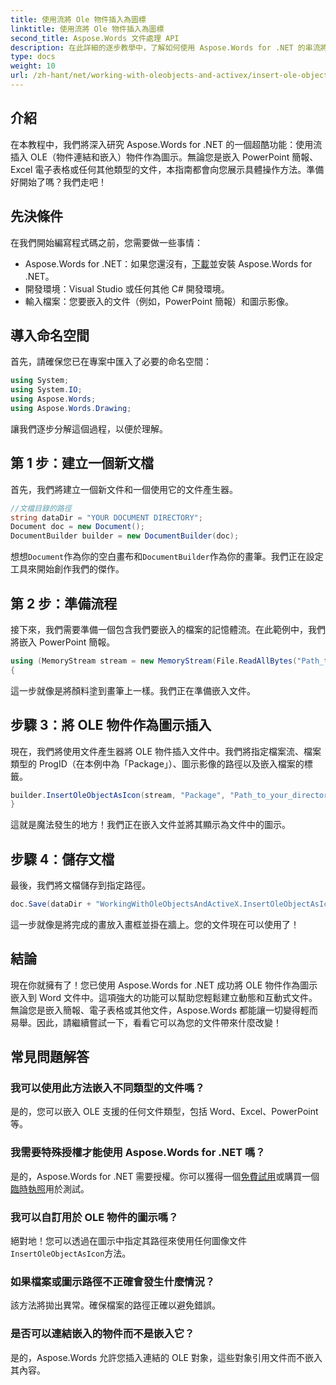 ```yaml
---
title: 使用流將 Ole 物件插入為圖標
linktitle: 使用流將 Ole 物件插入為圖標
second_title: Aspose.Words 文件處理 API
description: 在此詳細的逐步教學中，了解如何使用 Aspose.Words for .NET 的串流將 OLE 物件插入圖示。
type: docs
weight: 10
url: /zh-hant/net/working-with-oleobjects-and-activex/insert-ole-object-as-icon-using-stream/
---
```

## 介紹

在本教程中，我們將深入研究 Aspose.Words for .NET 的一個超酷功能：使用流插入 OLE（物件連結和嵌入）物件作為圖示。無論您是嵌入 PowerPoint 簡報、Excel 電子表格或任何其他類型的文件，本指南都會向您展示具體操作方法。準備好開始了嗎？我們走吧！

## 先決條件

在我們開始編寫程式碼之前，您需要做一些事情：

-  Aspose.Words for .NET：如果您還沒有，[下載](https://releases.aspose.com/words/net/)並安裝 Aspose.Words for .NET。
- 開發環境：Visual Studio 或任何其他 C# 開發環境。
- 輸入檔案：您要嵌入的文件（例如，PowerPoint 簡報）和圖示影像。

## 導入命名空間

首先，請確保您已在專案中匯入了必要的命名空間：

```csharp
using System;
using System.IO;
using Aspose.Words;
using Aspose.Words.Drawing;
```

讓我們逐步分解這個過程，以便於理解。

## 第 1 步：建立一個新文檔

首先，我們將建立一個新文件和一個使用它的文件產生器。

```csharp
//文檔目錄的路徑
string dataDir = "YOUR DOCUMENT DIRECTORY";
Document doc = new Document();
DocumentBuilder builder = new DocumentBuilder(doc);
```

想想`Document`作為你的空白畫布和`DocumentBuilder`作為你的畫筆。我們正在設定工具來開始創作我們的傑作。

## 第 2 步：準備流程

接下來，我們需要準備一個包含我們要嵌入的檔案的記憶體流。在此範例中，我們將嵌入 PowerPoint 簡報。

```csharp
using (MemoryStream stream = new MemoryStream(File.ReadAllBytes("Path_to_your_directory/Presentation.pptx")))
{
```

這一步就像是將顏料塗到畫筆上一樣。我們正在準備嵌入文件。

## 步驟 3：將 OLE 物件作為圖示插入

現在，我們將使用文件產生器將 OLE 物件插入文件中。我們將指定檔案流、檔案類型的 ProgID（在本例中為「Package」）、圖示影像的路徑以及嵌入檔案的標籤。

```csharp
builder.InsertOleObjectAsIcon(stream, "Package", "Path_to_your_directory/Logo icon.ico", "My embedded file");
}
```

這就是魔法發生的地方！我們正在嵌入文件並將其顯示為文件中的圖示。

## 步驟 4：儲存文檔

最後，我們將文檔儲存到指定路徑。

```csharp
doc.Save(dataDir + "WorkingWithOleObjectsAndActiveX.InsertOleObjectAsIconUsingStream.docx");
```

這一步就像是將完成的畫放入畫框並掛在牆上。您的文件現在可以使用了！

## 結論

現在你就擁有了！您已使用 Aspose.Words for .NET 成功將 OLE 物件作為圖示嵌入到 Word 文件中。這項強大的功能可以幫助您輕鬆建立動態和互動式文件。無論您是嵌入簡報、電子表格或其他文件，Aspose.Words 都能讓一切變得輕而易舉。因此，請繼續嘗試一下，看看它可以為您的文件帶來什麼改變！

## 常見問題解答

### 我可以使用此方法嵌入不同類型的文件嗎？
是的，您可以嵌入 OLE 支援的任何文件類型，包括 Word、Excel、PowerPoint 等。

### 我需要特殊授權才能使用 Aspose.Words for .NET 嗎？
是的，Aspose.Words for .NET 需要授權。你可以獲得一個[免費試用](https://releases.aspose.com/)或購買一個[臨時執照](https://purchase.aspose.com/temporary-license/)用於測試。

### 我可以自訂用於 OLE 物件的圖示嗎？
絕對地！您可以透過在圖示中指定其路徑來使用任何圖像文件`InsertOleObjectAsIcon`方法。

### 如果檔案或圖示路徑不正確會發生什麼情況？
該方法將拋出異常。確保檔案的路徑正確以避免錯誤。

### 是否可以連結嵌入的物件而不是嵌入它？
是的，Aspose.Words 允許您插入連結的 OLE 對象，這些對象引用文件而不嵌入其內容。
